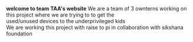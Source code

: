 <b>welcome to team TAA's website</b>
We are a team of 3 ownterns working on this project where we are trying to to get the <br> used/unused devices to the underprivileged kids  
We are working this project with raise to pi in collaboration with sikshana foundation <br>

